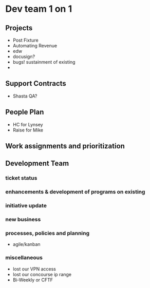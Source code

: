 # Dev team 1 on 1

## Projects

- Post Fixture
- Automating Revenue
- edw
- docusign?
- bugs! sustainment of existing
- 

## Support Contracts

- Shasta QA?

## People Plan

- HC for Lynsey
- Raise for Mike

## Work assignments and prioritization


## Development Team

### ticket status
### enhancements & development of programs on existing
### initiative update
### new business
### processes, policies and planning

- agile/kanban

### miscellaneous

- lost our VPN access
- lost our concourse ip range
- Bi-Weekly or CFTF